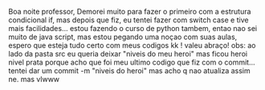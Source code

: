 Boa noite professor, Demorei muito para fazer o primeiro com a estrutura condicional if, mas depois que fiz, eu tentei fazer com switch case e tive mais facilidades...
estou fazendo o curso de python tambem, entao nao sei muito de java script, mas estou pegando uma noçao com suas aulas, espero que esteja tudo certo com meus codigos kk !
valeu abraço!
obs: ao lado da pasta src eu queria deixar "niveis do meu heroi" mas ficou heroi nivel prata porque acho que foi meu ultimo codigo que fiz com o commit...
tentei dar um commit -m "niveis do heroi" mas acho q nao atualiza assim ne. mas vlwww
